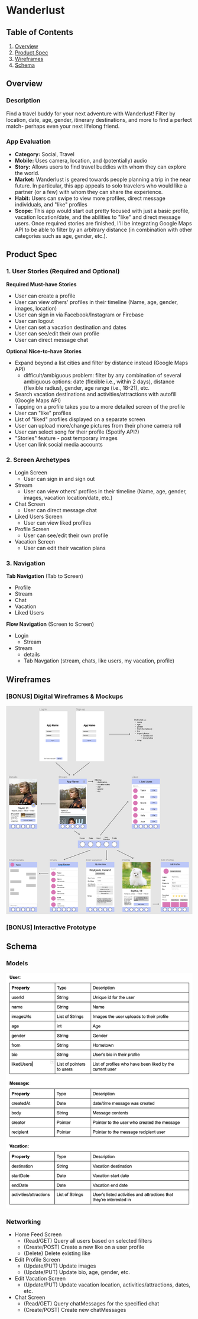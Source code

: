 # Wanderlust

## Table of Contents
1. [Overview](#Overview)
1. [Product Spec](#Product-Spec)
1. [Wireframes](#Wireframes)
2. [Schema](#Schema)

## Overview
### Description
Find a travel buddy for your next adventure with Wanderlust! Filter by location, date, age, gender, itinerary destinations, and more to find a perfect match- perhaps even your next lifelong friend. 

### App Evaluation
- **Category:** Social, Travel
- **Mobile:** Uses camera, location, and (potentially) audio
- **Story:** Allows users to find travel buddies with whom they can explore the world. 
- **Market:** Wanderlust is geared towards people planning a trip in the near future. In particular, this app appeals to solo travelers who would like a partner (or a few) with whom they can share the experience. 
- **Habit:** Users can swipe to view more profiles, direct message individuals, and "like" profiles
- **Scope:** This app would start out pretty focused with just a basic profile, vacation location/date, and the abilities to "like" and direct message users. Once required stories are finished, I'll be integrating Google Maps API to be able to filter by an arbitrary distance (in combination with other categories such as age, gender, etc.). 

## Product Spec

### 1. User Stories (Required and Optional)

**Required Must-have Stories**

* User can create a profile
* User can view others' profiles in their timeline (Name, age, gender, images, location) 
* User can sign in via Facebook/Instagram or Firebase
* User can logout
* User can set a vacation destination and dates
* User can see/edit their own profile 
* User can direct message chat

**Optional Nice-to-have Stories**

* Expand beyond a list cities and filter by distance instead (Google Maps API)
    * difficult/ambiguous problem: filter by any combination of several ambiguous options: date (flexible i.e., within 2 days), distance (flexible radius), gender, age range (i.e., 18-21), etc.
* Search vacation destinations and activities/attractions with autofill (Google Maps API)
* Tapping on a profile takes you to a more detailed screen of the profile 
* User can "like" profiles
* List of "liked" profiles displayed on a separate screen
* User can upload more/change pictures from their phone camera roll
* User can select song for their profile (Spotify API?)
* "Stories" feature - post temporary images
* User can link social media accounts


### 2. Screen Archetypes

* Login Screen
   * User can sign in and sign out 
* Stream
   * User can view others' profiles in their timeline (Name, age, gender, images, vacation location/date, etc.)
* Chat Screen
   * User can direct message chat
* Liked Users Screen
   * User can view liked profiles
* Profile Screen
   * User can see/edit their own profile 
* Vacation Screen
   * User can edit their vacation plans
 

### 3. Navigation

**Tab Navigation** (Tab to Screen)

* Profile
* Stream
* Chat
* Vacation
* Liked Users

**Flow Navigation** (Screen to Screen)

* Login
   * Stream
* Stream
   * details
   * Tab Navgation (stream, chats, like users, my vacation, profile)
   

## Wireframes
### [BONUS] Digital Wireframes & Mockups
<img src="https://github.com/sophiatxiang/Wanderlust/blob/master/wireframes.png" width=600>

### [BONUS] Interactive Prototype

## Schema 
### Models

<img src="https://github.com/sophiatxiang/Wanderlust/blob/master/data%20models.png" width=600>


### Networking

* Home Feed Screen
    * (Read/GET) Query all users based on selected filters 
    * (Create/POST) Create a new like on a user profile
    * (Delete) Delete existing like
* Edit Profile Screen
    * (Update/PUT) Update images
    * (Update/PUT) Update bio, age, gender, etc.
* Edit Vacation Screen
    * (Update/PUT) Update vacation location, activities/attractions, dates, etc.
* Chat Screen
    * (Read/GET) Query chatMessages for the specified chat
    * (Create/POST) Create new chatMessages

